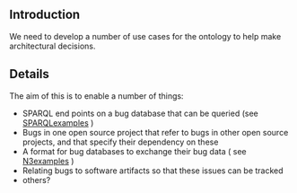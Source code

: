 ## Introduction ##

We need to develop a number of use cases for the ontology to help make architectural decisions.


## Details ##

The aim of this is to enable a number of things:
  * SPARQL end points on a bug database that can be queried (see [SPARQLexamples](SPARQLexamples.md) )
  * Bugs in one open source project that refer to bugs in other open source projects, and that specify their dependency on these
  * A format for bug databases to exchange their bug data ( see [N3examples](N3examples.md) )
  * Relating bugs to software artifacts so that these issues can be tracked
  * others?